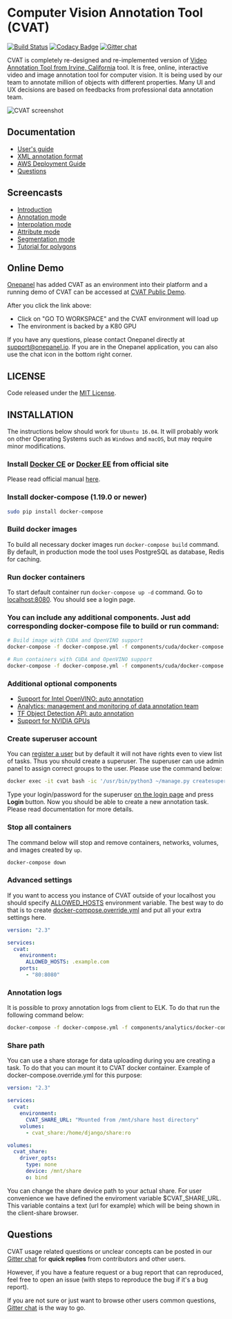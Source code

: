 # Computer Vision Annotation Tool (CVAT)




[![Build Status](https://travis-ci.org/opencv/cvat.svg?branch=develop)](https://travis-ci.org/opencv/cvat)
[![Codacy Badge](https://api.codacy.com/project/badge/Grade/840351da141e4eaeac6476fd19ec0a33)](https://app.codacy.com/app/nmanovic/cvat?utm_source=github.com&utm_medium=referral&utm_content=opencv/cvat&utm_campaign=Badge_Grade_Settings)
[![Gitter chat](https://badges.gitter.im/opencv-cvat/gitter.png)](https://gitter.im/opencv-cvat)

CVAT is completely re-designed and re-implemented version of [Video Annotation Tool from Irvine, California](http://carlvondrick.com/vatic/) tool. It is free, online, interactive video and image annotation tool for computer vision. It is being used by our team to annotate million of objects with different properties. Many UI and UX decisions are based on feedbacks from professional data annotation team.

![CVAT screenshot](cvat/apps/documentation/static/documentation/images/cvat.jpg)

## Documentation

- [User's guide](cvat/apps/documentation/user_guide.md)
- [XML annotation format](cvat/apps/documentation/xml_format.md)
- [AWS Deployment Guide](cvat/apps/documentation/AWS-Deployment-Guide.md)
- [Questions](#questions)

## Screencasts

- [Introduction](https://youtu.be/L9_IvUIHGwM)
- [Annotation mode](https://youtu.be/6h7HxGL6Ct4)
- [Interpolation mode](https://youtu.be/U3MYDhESHo4)
- [Attribute mode](https://youtu.be/UPNfWl8Egd8)
- [Segmentation mode](https://youtu.be/Fh8oKuSUIPs)
- [Tutorial for polygons](https://www.youtube.com/watch?v=XTwfXDh4clI)

## Online Demo

[Onepanel](https://www.onepanel.io/) has added CVAT as an environment into their platform and a running demo of CVAT can be accessed at [CVAT Public Demo](https://c.onepanel.io/onepanel-demo/projects/cvat-public-demo/workspaces).

After you click the link above:

- Click on "GO TO WORKSPACE" and the CVAT environment will load up
- The environment is backed by a K80 GPU

If you have any questions, please contact Onepanel directly at support@onepanel.io. If you are in the Onepanel application, you can also use the chat icon in the bottom right corner.

## LICENSE

Code released under the [MIT License](https://opensource.org/licenses/MIT).

## INSTALLATION

The instructions below should work for `Ubuntu 16.04`. It will probably work on other Operating Systems such as `Windows` and `macOS`, but may require minor modifications.

### Install [Docker CE](https://www.docker.com/community-edition) or [Docker EE](https://www.docker.com/enterprise-edition) from official site

Please read official manual [here](https://docs.docker.com/engine/installation/linux/docker-ce/ubuntu/).

### Install docker-compose (1.19.0 or newer)

```bash
sudo pip install docker-compose
```

### Build docker images

To build all necessary docker images run `docker-compose build` command. By default, in production mode the tool uses PostgreSQL as database, Redis for caching.

### Run docker containers

To start default container run `docker-compose up -d` command. Go to [localhost:8080](http://localhost:8080/). You should see a login page.

### You can include any additional components. Just add corresponding docker-compose file to build or run command:

```bash
# Build image with CUDA and OpenVINO support
docker-compose -f docker-compose.yml -f components/cuda/docker-compose.cuda.yml -f components/openvino/docker-compose.openvino.yml build

# Run containers with CUDA and OpenVINO support
docker-compose -f docker-compose.yml -f components/cuda/docker-compose.cuda.yml -f components/openvino/docker-compose.openvino.yml up -d
```

### Additional optional components

- [Support for Intel OpenVINO: auto annotation](components/openvino/README.md)
- [Analytics: management and monitoring of data annotation team](components/analytics/README.md)
- [TF Object Detection API: auto annotation](components/tf_annotation/README.md)
- [Support for NVIDIA GPUs](components/cuda/README.md)

### Create superuser account

You can [register a user](http://localhost:8080/auth/register) but by default it will not have rights even to view list of tasks. Thus you should create a superuser. The superuser can use admin panel to assign correct groups to the user. Please use the command below:

```bash
docker exec -it cvat bash -ic '/usr/bin/python3 ~/manage.py createsuperuser'
```

Type your login/password for the superuser [on the login page](http://localhost:8080/auth/login) and press **Login** button. Now you should be able to create a new annotation task. Please read documentation for more details.

### Stop all containers

The command below will stop and remove containers, networks, volumes, and images
created by `up`.

```bash
docker-compose down
```

### Advanced settings

If you want to access you instance of CVAT outside of your localhost you should specify [ALLOWED_HOSTS](https://docs.djangoproject.com/en/2.0/ref/settings/#allowed-hosts) environment variable. The best way to do that is to create [docker-compose.override.yml](https://docs.docker.com/compose/extends/) and put all your extra settings here.

```yml
version: "2.3"

services:
  cvat:
    environment:
      ALLOWED_HOSTS: .example.com
    ports:
      - "80:8080"
```
### Annotation logs

It is possible to proxy annotation logs from client to ELK. To do that run the following command below:

```bash
docker-compose -f docker-compose.yml -f components/analytics/docker-compose.analytics.yml up -d --build
```


### Share path

You can use a share storage for data uploading during you are creating a task. To do that you can mount it to CVAT docker container. Example of docker-compose.override.yml for this purpose:

```yml
version: "2.3"

services:
  cvat:
    environment:
      CVAT_SHARE_URL: "Mounted from /mnt/share host directory"
    volumes:
      - cvat_share:/home/django/share:ro

volumes:
  cvat_share:
    driver_opts:
      type: none
      device: /mnt/share
      o: bind
```
You can change the share device path to your actual share. For user convenience we have defined the enviroment variable $CVAT_SHARE_URL. This variable contains a text (url for example) which will be being shown in the client-share browser.

## Questions

CVAT usage related questions or unclear concepts can be posted in our [Gitter chat](https://gitter.im/opencv-cvat) for **quick replies** from contributors and other users.

However, if you have a feature request or a bug report that can reproduced, feel free to open an issue (with steps to reproduce the bug if it's a bug report).

If you are not sure or just want to browse other users common questions, [Gitter chat](https://gitter.im/opencv-cvat) is the way to go.
